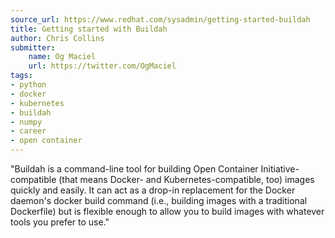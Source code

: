 ```yaml
---
source_url: https://www.redhat.com/sysadmin/getting-started-buildah
title: Getting started with Buildah
author: Chris Collins
submitter:
    name: Og Maciel
    url: https://twitter.com/OgMaciel
tags:
- python
- docker
- kubernetes
- buildah
- numpy
- career
- open container
---
```


"Buildah is a command-line tool for building Open Container Initiative-compatible (that means Docker- and Kubernetes-compatible, too) images quickly and easily. It can act as a drop-in replacement for the Docker daemon's docker build command (i.e., building images with a traditional Dockerfile) but is flexible enough to allow you to build images with whatever tools you prefer to use." 

